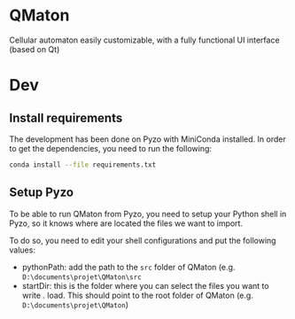 # QMaton
Cellular automaton easily customizable, with a fully functional UI interface (based on Qt)

# Dev

## Install requirements
The development has been done on Pyzo with MiniConda installed. In order to get the dependencies, you need to run the following:

```bash
conda install --file requirements.txt
```

## Setup Pyzo
To be able to run QMaton from Pyzo, you need to setup your Python shell in Pyzo, so it knows where are located the files we want to import.

To do so, you need to edit your shell configurations and put the following values:
- pythonPath: add the path to the `src` folder of QMaton (e.g. `D:\documents\projet\QMaton\src`
- startDir: this is the folder where you can select the files you want to write . load. This should point to the root folder of QMaton (e.g. `D:\documents\projet\QMaton`)
